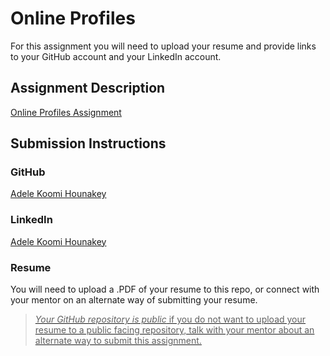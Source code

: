 # Online Profiles
For this assignment you will need to upload your resume and provide links to your GitHub account and your LinkedIn account.

## Assignment Description
[Online Profiles Assignment](https://education.launchcode.org/liftoff/modules/assignments/online-profiles)

## Submission Instructions
 
### GitHub
<a href="https://github.com/hadelesko" target="_blank">Adele Koomi Hounakey</a>
 
### LinkedIn
<a href="https://www.linkedin.com/in/adele-koomi-hounakey-b4395b168/" target="_blank">Adele Koomi Hounakey</a>

### Resume
You will need to upload a .PDF of your resume to this repo, or connect with your mentor on an alternate way of submitting your resume.
 <a href="hakresume.pdf" download> 

> *Your GitHub repository is public* if you do not want to upload your resume to a public facing repository, talk with your mentor about an alternate way to submit this assignment.
